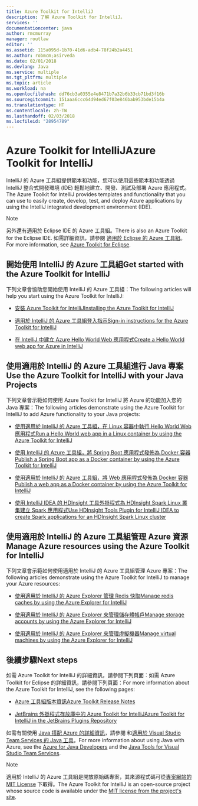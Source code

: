 ```yaml
---
title: Azure Toolkit for IntelliJ
description: 了解 Azure Toolkit for IntelliJ。
services: ''
documentationcenter: java
author: rmcmurray
manager: routlaw
editor: ''
ms.assetid: 115a095d-1b70-41d6-adb4-78f24b2a4451
ms.author: robmcm;asirveda
ms.date: 02/01/2018
ms.devlang: Java
ms.service: multiple
ms.tgt_pltfrm: multiple
ms.topic: article
ms.workload: na
ms.openlocfilehash: dd76cb3a0355e4e8471b7a32b6b33cb71bd3f16b
ms.sourcegitcommit: 151aaa6ccc64d94ed67f03e846bab953bde15b4a
ms.translationtype: HT
ms.contentlocale: zh-TW
ms.lasthandoff: 02/03/2018
ms.locfileid: "28954789"
---
```

# <a name="azure-toolkit-for-intellij"></a><span data-ttu-id="7a641-103">Azure Toolkit for IntelliJ</span><span class="sxs-lookup"><span data-stu-id="7a641-103">Azure Toolkit for IntelliJ</span></span>
<span data-ttu-id="7a641-104">IntelliJ 的 Azure 工具組提供範本和功能，您可以使用這些範本和功能透過 IntelliJ 整合式開發環境 (IDE) 輕鬆地建立、開發、測試及部署 Azure 應用程式。</span><span class="sxs-lookup"><span data-stu-id="7a641-104">The Azure Toolkit for IntelliJ provides templates and functionality that you can use to easily create, develop, test, and deploy Azure applications by using the IntelliJ integrated development environment (IDE).</span></span>

> [!NOTE]
> 
> <span data-ttu-id="7a641-105">另外還有適用於 Eclipse IDE 的 Azure 工具組。</span><span class="sxs-lookup"><span data-stu-id="7a641-105">There is also an Azure Toolkit for the Eclipse IDE.</span></span> <span data-ttu-id="7a641-106">如需詳細資訊，請參閱 [適用於 Eclipse 的 Azure 工具組](../eclipse/azure-toolkit-for-eclipse.md)。</span><span class="sxs-lookup"><span data-stu-id="7a641-106">For more information, see [Azure Toolkit for Eclipse](../eclipse/azure-toolkit-for-eclipse.md).</span></span>
> 

## <a name="get-started-with-the-azure-toolkit-for-intellij"></a><span data-ttu-id="7a641-107">開始使用 IntelliJ 的 Azure 工具組</span><span class="sxs-lookup"><span data-stu-id="7a641-107">Get started with the Azure Toolkit for IntelliJ</span></span>
<span data-ttu-id="7a641-108">下列文章會協助您開始使用 IntelliJ 的 Azure 工具組：</span><span class="sxs-lookup"><span data-stu-id="7a641-108">The following articles will help you start using the Azure Toolkit for IntelliJ:</span></span>

* [<span data-ttu-id="7a641-109">安裝 Azure Toolkit for IntelliJ</span><span class="sxs-lookup"><span data-stu-id="7a641-109">Installing the Azure Toolkit for IntelliJ</span></span>](azure-toolkit-for-intellij-installation.md)

* [<span data-ttu-id="7a641-110">適用於 IntelliJ 的 Azure 工具組登入指示</span><span class="sxs-lookup"><span data-stu-id="7a641-110">Sign-in instructions for the Azure Toolkit for IntelliJ</span></span>](azure-toolkit-for-intellij-sign-in-instructions.md)

* [<span data-ttu-id="7a641-111">在 IntelliJ 中建立 Azure Hello World Web 應用程式</span><span class="sxs-lookup"><span data-stu-id="7a641-111">Create a Hello World web app for Azure in IntelliJ</span></span>](azure-toolkit-for-intellij-create-hello-world-web-app.md)

## <a name="use-the-azure-toolkit-for-intellij-with-your-java-projects"></a><span data-ttu-id="7a641-112">使用適用於 IntelliJ 的 Azure 工具組進行 Java 專案</span><span class="sxs-lookup"><span data-stu-id="7a641-112">Use the Azure Toolkit for IntelliJ with your Java Projects</span></span>
<span data-ttu-id="7a641-113">下列文章會示範如何使用 Azure Toolkit for IntelliJ 將 Azure 的功能加入您的 Java 專案：</span><span class="sxs-lookup"><span data-stu-id="7a641-113">The following articles demonstrate using the Azure Toolkit for IntelliJ to add Azure functionality to your Java projects:</span></span>

* [<span data-ttu-id="7a641-114">使用適用於 IntelliJ 的 Azure 工具組，在 Linux 容器中執行 Hello World Web 應用程式</span><span class="sxs-lookup"><span data-stu-id="7a641-114">Run a Hello World web app in a Linux container by using the Azure Toolkit for IntelliJ</span></span>](azure-toolkit-for-intellij-hello-world-web-app-linux.md)

* [<span data-ttu-id="7a641-115">使用 IntelliJ 的 Azure 工具組，將 Spring Boot 應用程式發佈為 Docker 容器</span><span class="sxs-lookup"><span data-stu-id="7a641-115">Publish a Spring Boot app as a Docker container by using the Azure Toolkit for IntelliJ</span></span>](azure-toolkit-for-intellij-publish-spring-boot-docker-app.md)

* [<span data-ttu-id="7a641-116">使用適用於 IntelliJ 的 Azure 工具組，將 Web 應用程式發佈為 Docker 容器</span><span class="sxs-lookup"><span data-stu-id="7a641-116">Publish a web app as a Docker container by using the Azure Toolkit for IntelliJ</span></span>](azure-toolkit-for-intellij-publish-as-docker-container.md)

* [<span data-ttu-id="7a641-117">使用 IntelliJ IDEA 的 HDInsight 工具外掛程式為 HDInsight Spark Linux 叢集建立 Spark 應用程式</span><span class="sxs-lookup"><span data-stu-id="7a641-117">Use HDInsight Tools Plugin for IntelliJ IDEA to create Spark applications for an HDInsight Spark Linux cluster</span></span>](/azure/hdinsight/hdinsight-apache-spark-intellij-tool-plugin)

## <a name="manage-azure-resources-using-the-azure-toolkit-for-intellij"></a><span data-ttu-id="7a641-118">使用適用於 IntelliJ 的 Azure 工具組管理 Azure 資源</span><span class="sxs-lookup"><span data-stu-id="7a641-118">Manage Azure resources using the Azure Toolkit for IntelliJ</span></span>
<span data-ttu-id="7a641-119">下列文章會示範如何使用適用於 IntelliJ 的 Azure 工具組管理 Azure 專案：</span><span class="sxs-lookup"><span data-stu-id="7a641-119">The following articles demonstrate using the Azure Toolkit for IntelliJ to manage your Azure resources:</span></span>

* [<span data-ttu-id="7a641-120">使用適用於 IntelliJ 的 Azure Explorer 管理 Redis 快取</span><span class="sxs-lookup"><span data-stu-id="7a641-120">Manage redis caches by using the Azure Explorer for IntelliJ</span></span>](azure-toolkit-for-intellij-managing-redis-caches-using-azure-explorer.md)

* [<span data-ttu-id="7a641-121">使用適用於 IntelliJ 的 Azure Explorer 來管理儲存體帳戶</span><span class="sxs-lookup"><span data-stu-id="7a641-121">Manage storage accounts by using the Azure Explorer for IntelliJ</span></span>](azure-toolkit-for-intellij-managing-virtual-machines-using-azure-explorer.md)

* [<span data-ttu-id="7a641-122">使用適用於 IntelliJ 的 Azure Explorer 來管理虛擬機器</span><span class="sxs-lookup"><span data-stu-id="7a641-122">Manage virtual machines by using the Azure Explorer for IntelliJ</span></span>](azure-toolkit-for-intellij-managing-storage-accounts-using-azure-explorer.md)

## <a name="next-steps"></a><span data-ttu-id="7a641-123">後續步驟</span><span class="sxs-lookup"><span data-stu-id="7a641-123">Next steps</span></span>

<span data-ttu-id="7a641-124">如需 Azure Toolkit for IntelliJ 的詳細資訊，請參閱下列頁面：如需 Azure Toolkit for Eclipse 的詳細資訊，請參閱下列頁面：</span><span class="sxs-lookup"><span data-stu-id="7a641-124">For more information about the Azure Toolkit for IntelliJ, see the following pages:</span></span>

* [<span data-ttu-id="7a641-125">Azure 工具組版本資訊</span><span class="sxs-lookup"><span data-stu-id="7a641-125">Azure Toolkit Release Notes</span></span>](https://github.com/Microsoft/azure-tools-for-java/releases)

* [<span data-ttu-id="7a641-126">JetBrains 外掛程式存放庫中的 Azure Toolkit for IntelliJ</span><span class="sxs-lookup"><span data-stu-id="7a641-126">Azure Toolkit for IntelliJ in the JetBrains Plugins Repository</span></span>](https://plugins.jetbrains.com/plugin/8053-azure-toolkit-for-intellij)

<span data-ttu-id="7a641-127">如需有關使用 [Java 搭配 Azure 的詳細資訊](https://docs.microsoft.com/java/azure/)，請參閱 和[適用於 Visual Studio Team Services 的 Java 工具](https://java.visualstudio.com/)。</span><span class="sxs-lookup"><span data-stu-id="7a641-127">For more information about using Java with Azure, see the [Azure for Java Developers](https://docs.microsoft.com/java/azure/) and the [Java Tools for Visual Studio Team Services](https://java.visualstudio.com/).</span></span>

> [!NOTE]
> 
> <span data-ttu-id="7a641-128">適用於 IntelliJ 的 Azure 工具組是開放原始碼專案，其來源程式碼可從[專案網站的 MIT License](https://github.com/microsoft/azure-tools-for-java) 下取得。</span><span class="sxs-lookup"><span data-stu-id="7a641-128">The Azure Toolkit for IntelliJ is an open-source project whose source code is available under the [MIT license from the project's site](https://github.com/microsoft/azure-tools-for-java).</span></span>
> 

<!-- [!INCLUDE [azure-toolkit-for-intellij-additional-resources](../includes/azure-toolkit-for-intellij-additional-resources.md)] -->

<!-- URL List -->

[Azure for Java Developers]: https://docs.microsoft.com/java/azure/
[Java Tools for Visual Studio Team Services]: https://java.visualstudio.com/

<!-- Temporarily Deprecated URLs -->

<!-- [Debug a Java Web App on Azure in IntelliJ]: ./app-service-web/app-service-web-debug-java-web-app-in-intellij.md -->

